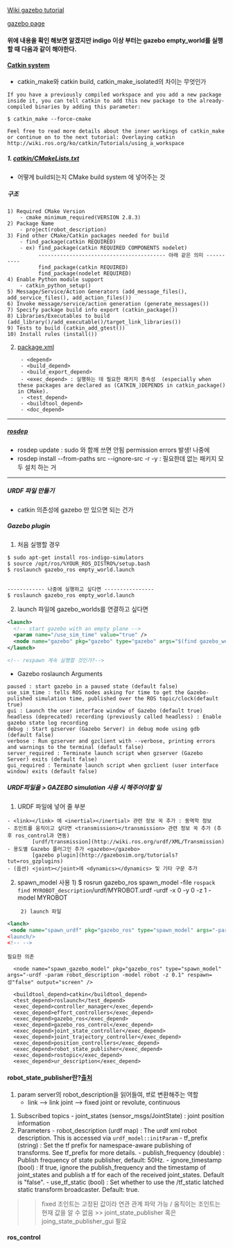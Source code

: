 [Wiki gazebo tutorial](http://wiki.ros.org/simulator_gazebo/Tutorials/StartingGazebo)

[gazebo page](http://gazebosim.org/tutorials?tut=ros_roslaunch)
#### 위에 내용을 확인 해보면 알겠지만 indigo 이상 부터는 gazebo empty_world를 실행할 때 다음과 같이 해야한다.


#### [Catkin system](http://wiki.ros.org/catkin)
- catkin_make와 catkin build, catkin_make_isolated의 차이는 무엇인가
```
If you have a previously compiled workspace and you add a new package inside it, you can tell catkin to add this new package to the already-compiled binaries by adding this parameter:

$ catkin_make --force-cmake

Feel free to read more details about the inner workings of catkin_make or continue on to the next tutorial: Overlaying catkin
http://wiki.ros.org/ko/catkin/Tutorials/using_a_workspace
```



##### 1. [catkin/CMakeLists.txt](http://wiki.ros.org/catkin/CMakeLists.txt)
- 어떻게 build되는지 CMake build system 에 넣어주는 것
##### 구조
    1) Required CMake Version 
        - cmake_minimum_required(VERSION 2.8.3)
    2) Package Name 
        - project(robot_description)
    3) Find other CMake/Catkin packages needed for build 
        - find_package(catkin REQUIRED)
        - ex) find_package(catkin REQUIRED COMPONENTS nodelet) 
              ----------------------------------------- 아래 같은 의미 ----------
              find_package(catkin REQUIRED)
              find_package(nodelet REQUIRED)
    4) Enable Python module support 
        - catkin_python_setup()
    5) Message/Service/Action Generators (add_message_files(), add_service_files(), add_action_files())
    6) Invoke message/service/action generation (generate_messages())
    7) Specify package build info export (catkin_package())
    8) Libraries/Executables to build (add_library()/add_executable()/target_link_libraries())
    9) Tests to build (catkin_add_gtest())
    10) Install rules (install())


2. [package.xml](http://wiki.ros.org/catkin/package.xml#Metapackages)
        
        - <depend>
        - <build_depend>
        - <build_export_depend>
        - <exec_depend> : 실행하는 데 필요한 패키지 종속성  (especially when these packages are declared as (CATKIN_)DEPENDS in catkin_package() in CMake).
        - <test_depend>
        - <buildtool_depend>
        - <doc_depend>


-------------------------------------------------------------

##### [rosdep](http://wiki.ros.org/rosdep)
- rosdep update :  sudo 와 함께 쓰면 안됨 permission errors 발생! 나중에
- rosdep install --from-paths src --ignore-src -r -y : 필요한데 없는 패키지 모두 설치 하는 거 


-------------------------------------------------------------

##### URDF 파일 만들기

- catkin 의존성에 gazebo 만 있으면 되는 건가



##### Gazebo plugin 

1. 처음 실행할 경우

```shell
$ sudo apt-get install ros-indigo-simulators
$ source /opt/ros/%YOUR_ROS_DISTRO%/setup.bash
$ roslaunch gazebo_ros empty_world.launch


------------ 나중에 실행하고 싶다면 ----------------
$ roslaunch gazebo_ros empty_world.launch
```

2. launch 파일에 gazebo_worlds를 연결하고 싶다면

```xml
<launch>
  <!-- start gazebo with an empty plane -->
  <param name="/use_sim_time" value="true" />
  <node name="gazebo" pkg="gazebo" type="gazebo" args="$(find gazebo_worlds)/worlds/empty.world" respawn="false" output="screen"/>
</launch>

<!-- respawn 계속 실행할 것인가?-->
```
- Gazebo roslaunch Arguments
```
paused : start gazebo in a paused state (default false)
use_sim_time : tells ROS nodes asking for time to get the Gazebo-pulished simulation time, published over the ROS topic/clock(default true)
gui : Launch the user interface window of Gazebo (default true)
headless (deprecated) recording (previously called headless) : Enable gazebo state log recording
debug : Start gzserver (Gazebo Server) in debug mode using gdb (default false)
verbose : Run gzserver and gzclient with --verbose, printing errors and warnings to the terminal (default false)
server_required : Terminate launch script when gzserver (Gazebo Server) exits (default false)
gui_required : Terminate launch script when gzclient (user interface window) exits (default false)
```



##### URDF파일을  > GAZEBO simulation 사용 시 해주어야할 일

1. URDF 파일에 넣어 줄 부분
```
- <link></link> 에 <inertial></inertial> 관련 정보 꼭 추가 : 동역학 정보
- 조인트를 움직이고 싶다면 <transmission></transmission> 관련 정보 꼭 추가 (추후 ros_control과 연동)
        [urdf/transmission](http://wiki.ros.org/urdf/XML/Transmission)
- 용도별 Gazebo 플러그인 추가 <gazebo></gazebo>
        [gazebo plugin](http://gazebosim.org/tutorials?tut=ros_gzplugins)
- (옵션) <joint></joint>에 <dynamics></dynamics> 및 기타 구문 추가
```

2. spawn_model 사용
        1) $ rosrun gazebo_ros spawn_model -file `rospack find MYROBOT_description`/urdf/MYROBOT.urdf -urdf -x 0 -y 0 -z 1 -model MYROBOT

        2) launch 파일

```xml
<lanch>
 <node name="spawn_urdf" pkg="gazebo_ros" type="spawn_model" args="-param robot_description -urdf -model MYROBOT”/>
<launch/>
<!-- -->

```
```
필요한 의존

  <node name="spawn_gazebo_model" pkg="gazebo_ros" type="spawn_model" args="-urdf -param robot_description -model robot -z 0.1" respawn=성"false" output="screen" />

  <buildtool_depend>catkin</buildtool_depend>
  <test_depend>roslaunch</test_depend>
  <exec_depend>controller_manager</exec_depend>
  <exec_depend>effort_controllers</exec_depend>
  <exec_depend>gazebo_ros</exec_depend>
  <exec_depend>gazebo_ros_control</exec_depend>
  <exec_depend>joint_state_controller</exec_depend>
  <exec_depend>joint_trajectory_controller</exec_depend>
  <exec_depend>position_controllers</exec_depend>
  <exec_depend>robot_state_publisher</exec_depend>
  <exec_depend>rostopic</exec_depend>
  <exec_depend>ur_description</exec_depend>

```


#### robot_state_publisher란?[출처](http://wiki.ros.org/robot_state_publisher)

1. param server의 robot_description을 읽어들여, tf로 변환해주는 역할
    - link --> link joint --> fixed joint or revolute, continuous 

1) Subscribed topics
        - joint_states (sensor_msgs/JointState)
          : joint position information
2) Parameters
        - robot_description (urdf map)
          : The urdf xml robot description. This is accessed via `urdf_model::initParam`
        - tf_prefix (string)
          : Set the tf prefix for namespace-aware publishing of transforms. See tf_prefix for more details.
        - publish_frequency (double)
          : Publish frequency of state publisher, default: 50Hz.
        - ignore_timestamp (bool)
          : If true, ignore the publish_frequency and the timestamp of joint_states and publish a tf for each of the received joint_states. Default is "false".
        - use_tf_static (bool)
          : Set whether to use the /tf_static latched static transform broadcaster. Default: true.

>> fixed 조인트는 고정된 값이라 연관 관계 파악 가능 / 움직이는 조인트는 현재 값을 알 수 없음 >> joint_state_publisher 혹은 joing_state_publisher_gui 필요



#### ros_control






